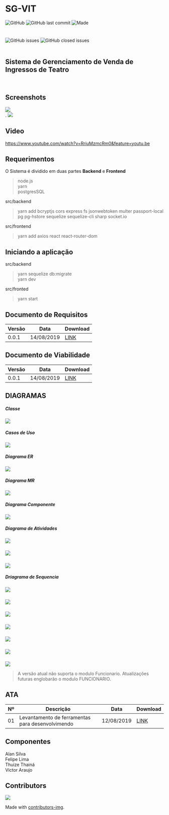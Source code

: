 # SG-VIT

![GitHub](https://img.shields.io/github/license/asilvadev/SG-VIT)
![GitHub last commit](https://img.shields.io/github/last-commit/asilvadev/SG-VIT)
![Made](https://img.shields.io/badge/Made_with-Coffee-red?logo=coffeescript&style=flat)
<br>
#
![GitHub issues](https://img.shields.io/github/issues-raw/asilvadev/SG-VIT)
![GitHub closed issues](https://img.shields.io/github/issues-closed-raw/asilvadev/SG-VIT)
<br><br>
## Sistema de Gerenciamento de Venda de Ingressos de Teatro
<br>

## Screenshots

![](Sistema/prints/sign.jpg)<br>
.
![](sistema/prints/vert01.jpg)<br>

## Video
https://www.youtube.com/watch?v=RriuMzmcRm0&feature=youtu.be
## Requerimentos
O Sistema é dividido em duas partes **Backend** e **Frontend**
> node.js<br>yarn<br>postgresSQL

src/backend
> yarn add bcryptjs cors express fs jsonwebtoken multer passport-local pg pg-hstore sequelize sequelize-cli sharp socket.io

src/frontend
> yarn add axios react react-router-dom

## Iniciando a aplicação
src/backend
> yarn sequelize db:migrate<br>
> yarn dev

src/fronted
> yarn start



## Documento de Requisitos
|Versão|Data|Download|
|-|-|-|
|0.0.1|14/08/2019|[LINK](https://github.com/asilvadev/SG-VIT/blob/master/Docs/Documento%20de%20EOR%20-%20SG-VIT.pdf)|

## Documento de Viabilidade
|Versão|Data|Download|
|-|-|-|
|0.0.1|14/08/2019|[LINK](https://docs.google.com/document/d/1WcJmFmbdfi0pUfzN5idmCA_Hn8Ov2O_7X2nNpX1f1Jo/edit)|

## DIAGRAMAS
##### Classe
![](Diagramas/SG-VIT-Classes.png)
##### Casos de Uso
![](Diagramas/CDU-SG-VIT.png)
##### Diagrama ER
![](Diagramas/diagrama_ER.png)
##### Diagrama MR
![](Diagramas/diagrama_MR.png)
##### Diagrama Componente
![](Diagramas/componente.jpg)
##### Diagrama de Atividades
![](Diagramas/at_admin.jpg)
##### 
![](Diagramas/at_func.jpg)
##### 
![](Diagramas/at_cliente.jpg)
##### Driagrama de Sequencia
![](Diagramas/Criar&#32;conta.png)
##### 
![](Diagramas/EditarPeça.png)
##### 
![](Diagramas/Excluir&#32;Peça.png)
##### 
![](Diagramas/Vizualizar&#32;peça.png)
##### 
![](Diagramas/Comprar&#32;ingresso.png)
##### 
![](Diagramas/CancelarCompra&#32.png)
##### 
![](Diagramas/Cadastrar&#32;peça.png)

> A versão atual não suporta o modulo Funcionario. Atualizações futuras englobarão o modulo FUNCIONARIO.

## ATA
| Nº |Descrição | Data | Download |
|-|-|-|-|
|01|Levantamento de ferramentas para desenvolvimendo|12/08/2019|[LINK](https://github.com/asilvadev/SG-VIT/blob/master/ATA/ATA%2001%20-%20Levantamento%20de%20ferramentas%20para%20desenvolvimento%20-%2012.08.2019.pdf)|

## Componentes
Alan Silva<br>
Felipe Lima<br>
Thuize Thainá<br>
Victor Araujo<br>

## Contributors
<a href="https://github.com/asilvadev/SG-VIT/graphs/contributors">
  <img src="https://contributors-img.firebaseapp.com/image?repo=asilvadev/SG-VIT" />
</a>

Made with [contributors-img](https://contributors-img.firebaseapp.com).

